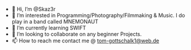 - 👋 Hi, I’m @Skaz3r
- 👀 I’m interested in Programming/Photography/Filmmaking & Music. I do play in a band called MNEMONAUT
- 🌱 I’m currently learning SWIFT
- 💞️ I’m looking to collaborate on any beginner Projects.
- 📫 How to reach me contact me @ tom-gottschalk1@web.de

<!---
Skaz3r/Skaz3r is a ✨ special ✨ repository because its `README.md` (this file) appears on your GitHub profile.
You can click the Preview link to take a look at your changes.
--->
